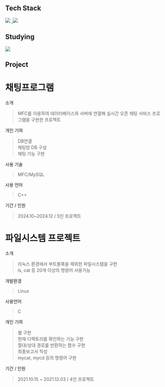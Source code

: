 ## Tech Stack
<a href="버튼을 눌렀을 때 이동할 링크" target="_blank"><img src="https://img.shields.io/badge/C++-20232a.svg?style=for-the-badge&logo=cplusplus&logoColor=#00599C"/></a>
,<a href="버튼을 눌렀을 때 이동할 링크" target="_blank"><img src="https://img.shields.io/badge/Java-20232a.svg?style=for-the-badge&logo=&logoColor=#00599C"/></a>
## Studying
<a href="버튼을 눌렀을 때 이동할 링크" target="_blank"><img src="https://img.shields.io/badge/SpringBoot-20232a.svg?style=for-the-badge&logo=springboot&logoColor=#00599C"/></a>
## Project
# 채팅프로그램
소개  
> MFC를 이용하여 데이터베이스와 서버에 연결해 실시간 오픈 채팅 서비스 프로그램을 구현한 프로젝트  

개인 기여  
> DB연결  
> 채팅방 DB 구성  
> 채팅 기능 구현

사용 기술
> MFC/MySQL

사용 언어
> C++

기간 / 인원  
> 2024.10~2024.12 / 5인 프로젝트

# 파일시스템 프로젝트
소개  
> 리눅스 환경에서 부트블록을 제외한 파일시스템을 구현  
> ls, cat 등 20개 이상의 명령어 사용가능

개발환경
> Linux

사용언어
> C

개인 기여  
> 쉘 구현  
> 현재 디렉토리를 확인하는 기능 구현  
> 절대/상대 경로를 반환하는 함수 구현  
> 최종보고서 작성  
> mycat, mycd 등의 명령어 구현

기간 / 인원  
> 2021.10.15 ~ 2021.12.03  / 4인 프로젝트
<!--
**zzosoo/zzosoo** is a ✨ _special_ ✨ repository because its `README.md` (this file) appears on your GitHub profile.

Here are some ideas to get you started:

- 🔭 I’m currently working on ...
- 🌱 I’m currently learning ...
- 👯 I’m looking to collaborate on ...
- 🤔 I’m looking for help with ...
- 💬 Ask me about ...
- 📫 How to reach me: ...
- 😄 Pronouns: ...
- ⚡ Fun fact: ...
-->

